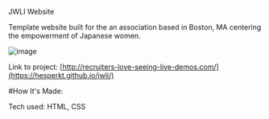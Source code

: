 JWLI Website

Template website built for the an association based in Boston, MA centering the empowerment of Japanese women.

![image](https://github.com/user-attachments/assets/238d2a49-ae87-4d05-9625-08df212fb010)

Link to project: [http://recruiters-love-seeing-live-demos.com/](https://hesperkt.github.io/jwli/)

#How It's Made:

Tech used: HTML, CSS

